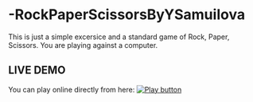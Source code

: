 # -RockPaperScissorsByYSamuilova
This is just a simple excersice and a standard game of Rock, Paper, Scissors. You are playing against a computer.

## LIVE DEMO 
You can play online directly from here: 
[<image alt="Play button" src="https://https://github.com/YSamuilova/-RockPaperScissorsByYSamuilova/assets/134719211/1db17d06-c9a6-4599-9bc1-7c963b2798d0.png" />](https://replit.com/@IanitaSamuilova/RockPaperScissors)

